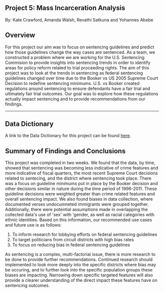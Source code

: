 Project 5: Mass Incarceration Analysis 
---
By: Kate Crawford, Amanda Walsh, Revathi Satkuna and Yohannes Abebe

## Overview

For this project our aim was to focus on sentencing guidelines and predict how those guidelines change the way cases are sentenced. 
As a team, we constructed a problem where we are working for the U.S. Sentencing Commision 
to provide insights into sentencing trends in order to identify areas for policy reform related to trial 
proceeding rights. The aim of this project was to look at the trends in sentencing as federal sentencing guidelines 
changed over time due to the Booker vs US 2005 Supreme Court Decision to redefine sentencing minimums.
U.S. vs Booker created regulations around sentencing
to ensure defendants have a fair trial and ultimately fair trial outcomes. Our goal was to explore how these regulations actually impact 
sentencing and to provide recommendations from our findings. 

---
## Data Dictionary

A link to the Data Dictionary for this project can be found [here](dictionary.txt).


## Summary of Findings and Conclusions 

This project was completed in two weeks. We found that the data, by time, showed that sentencing was becoming less indicative of crime features 
and more indicative of fiscal quarters, the most recent Supreme Court decisions related to sentecing, and the district where sentencing took place. 
There was a focus on guideline minimums put in place by the Booker decision and other decisions similar in nature during the time period of 1996-2011.
These guideline decisions were weighted greater than crime related features and 
overall sentencing impact. We also found biases in data collection, where documented verses undocumneted immigrants were grouped together. Additionally, there were potential assumptions made in overlapping the collected data's use of 'sex' with 'gender, as well as racial categories with ethnic identities. Based on this information, our recommended use cases and future use is as follows: 

1. To inform research for lobbying efforts on federal sentencing guidelines
2. To target politicians from circuit districts with high bias rates 
3. To focus on reducing bias in federal sentencing guidelines

As sentencing is a complex, multi-factorial issue, there is more research to be done to provide further recommendations. 
Continued research should implemented to 
look more deeply into the specific districts where bias may be occuring, and to further look into the specific population groups
these biases are impacting. Narrowing down specific targeted features will also provide a clearer understanding of the direct impact these features have
on sentencing outcomes. 

